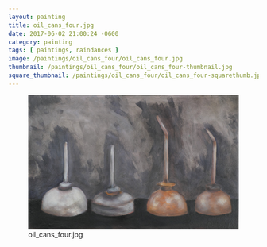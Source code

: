 ```yaml
---
layout: painting
title: oil_cans_four.jpg
date: 2017-06-02 21:00:24 -0600
category: painting
tags: [ paintings, raindances ]
image: /paintings/oil_cans_four/oil_cans_four.jpg
thumbnail: /paintings/oil_cans_four/oil_cans_four-thumbnail.jpg
square_thumbnail: /paintings/oil_cans_four/oil_cans_four-squarethumb.jpg
---
```


<figure class="fullwidth"><img src="/paintings/oil_cans_four/oil_cans_four.jpg" alt="A painting titled: oil_cans_four.jpg by painter Kyle Cunningham" /><figcaption>oil_cans_four.jpg</figcaption></figure>
